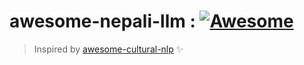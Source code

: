 # awesome-nepali-llm : [![Awesome](https://awesome.re/badge-flat.svg)](https://awesome.re)

> Inspired by [awesome-cultural-nlp](https://github.com/simran-khanuja/awesome-cultural-nlp) ✨
